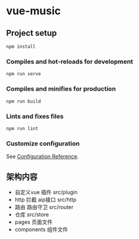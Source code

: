 # vue-music

## Project setup
```
npm install
```

### Compiles and hot-reloads for development
```
npm run serve
```

### Compiles and minifies for production
```
npm run build
```

### Lints and fixes files
```
npm run lint
```

### Customize configuration
See [Configuration Reference](https://cli.vuejs.org/config/).

## 架构内容
* 自定义vue 插件      src/plugin
* http 拦截  aip接口  src/http
* 路由  路由守卫      src/router
* 仓库                src/store
* pages 页面文件
* components 组件文件

